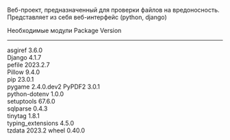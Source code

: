 Веб-проект, предназначенный для проверки файлов на вредоносность. Представляет из себя веб-интерфейс (python, django)

Необходимые модули
Package           Version
----------------- ----------
asgiref           3.6.0     
Django            4.1.7     
pefile            2023.2.7  
Pillow            9.4.0     
pip               23.0.1    
pygame            2.4.0.dev2
PyPDF2            3.0.1     
python-dotenv     1.0.0     
setuptools        67.6.0    
sqlparse          0.4.3     
tinytag           1.8.1     
typing_extensions 4.5.0     
tzdata            2023.2
wheel             0.40.0
